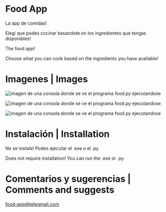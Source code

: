 # Food App

La app de comidas!

Elegi que podes cocinar basandote en los ingredientes que tengas disponibles!

The food app!

Choose what you can cook based on the ingredients you have available!

# Imagenes | Images

![imagen de una consola donde se ve el programa food.py ejecutandose](https://github.com/lucaslucasprogram/food/blob/main/pic00.png)

![imagen de una consola donde se ve el programa food.py ejecutandose](https://github.com/lucaslucasprogram/food/blob/main/pic01.png)

![imagen de una consola donde se ve el programa food.py ejecutandose](https://github.com/lucaslucasprogram/food/blob/main/pic03.png)

# Instalación | Installation

No se instala! Podes ejecutar el .exe o el .py

Does not require installation! You can run the .exe or .py

# Comentarios y sugerencias | Comments and suggests

food-app@telegmail.com
